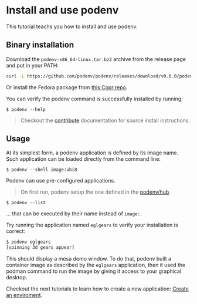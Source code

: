 # Install and use podenv

This tutorial teachs you how to install and use podenv.

## Binary installation

Download the `podenv-x86_64-linux.tar.bz2` archive from the release page and put in your PATH:

```bash
curl -L https://github.com/podenv/podenv/releases/download/v0.6.0/podenv-x86_64-linux.tar.bz2 -o - | tar -xjvf - -C ~/.local/
```

Or install the Fedora package from [this Copr repo](https://copr.fedorainfracloud.org/coprs/petersen/podenv/).

You can verify the podenv command is successfully installed by running:

```ShellSession
$ podenv --help
```

> Checkout the [contribute](../howtos/contribute.md) documentation for source install instructions.

## Usage

At its simplest form, a podenv application is defined by its image name.
Such application can be loaded directly from the command line:

```ShellSession
$ podenv --shell image:ubi8
```

Podenv can use pre-configured applications.

> On first run, podenv setup the one defined in the [podenv/hub](https://github.com/podenv/podenv/tree/main/hub).

```ShellSession
$ podenv --list
```

… that can be executed by their name instead of `image:`.

Try running the application named `eglgears` to verify your installation is correct:

```bash
$ podenv eglgears
[spinning 3d gears appear]
```

This should display a mesa demo window. To do that, podenv built a container
image as described by the `eglgears` application, then it used the podman command
to run the image by giving it access to your graphical desktop.

Checkout the next tutorials to learn how to create a new application:
[Create an enviroment](./create.md).
